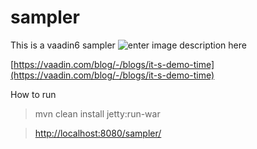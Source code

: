 sampler
=======
This is a vaadin6 sampler
![enter image description here](https://vaadin.com/image/image_gallery?uuid=be8a7791-68bb-4fa9-ac93-c9fa8790f422&groupId=10187&t=1359053559579)


[https://vaadin.com/blog/-/blogs/it-s-demo-time](https://vaadin.com/blog/-/blogs/it-s-demo-time)

How to run 

> mvn clean install jetty:run-war

> [http://localhost:8080/sampler/](http://localhost:8080/sampler/)
